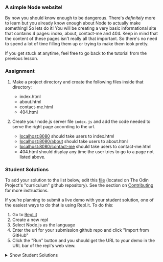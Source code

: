 ### A simple Node website!

By now you should know enough to be dangerous. There's *definitely* more to learn but you already know enough about Node to actually make something! So lets do it! You will be creating a very basic informational site that contains 4 pages: index, about, contact-me and 404. Keep in mind that the content of these pages isn't really all that important. So there's no need to spend a lot of time filling them up or trying to make them look pretty.

If you get stuck at anytime, feel free to go back to the tutorial from the previous lesson.

### Assignment

<div class="lesson-content__panel" markdown="1">

1. Make a project directory and create the following files inside that directory:
    - index.html
    - about.html
    - contact-me.html
    - 404.html

2. Create your node.js server file `index.js` and add the code needed to serve the right page according to the url.
    - [localhost:8080](http://localhost:8080) should take users to index.html
    - [localhost:8080/about](http://localhost:8080/about) should take users to about.html
    - [localhost:8080/contact-me](http://localhost:8080/contact-me) should take users to contact-me.html
    - 404.html should display any time the user tries to go to a page not listed above.
</div>

### Student Solutions
To add your solution to the list below, edit this [file](https://github.com/TheOdinProject/curriculum/blob/master/nodeJS/getting-started/Getting-Started-Project.md) (located on The Odin Project's "curriculum" github repository). See the section on [Contributing](http://github.com/TheOdinProject/curriculum/blob/master/contributing.md) for more instructions.

If you're planning to submit a live demo with your student solution, one of the easiest ways to do that is using Repl.it. To do this:

1. Go to [Repl.it](https://repl.it)
2. Create a new repl
3. Select Node.js as the language
4. Enter the url for your submission github repo and click "Import from GitHub"
5. Click the "Run" button and you should get the URL to your demo in the URL bar of the repl's web view.

<details markdown="block">
  <summary> Show Student Solutions </summary>

- Add your solution below this line!
- [parrthpanchal's solution](https://github.com/parrthpanchal/nodejs-modules-practice.git)
- [hnguye's Solution](https://github.com/hnguye/basic-information-site) - [View in Browser](https://basic-information-site.hieunguye.repl.co)
- [Vedvardhan 's Solution](https://github.com/ved08/practicing-node-modules) - [View in Browser](https://ved08-practicing-node-modules.glitch.me/)
- [charliefinos's Solution](https://github.com/charlyfinos/basic-informational-site)
- [Charles Ivia's Solution](https://github.com/CharlesIvia/info-site)
- [benajamin-gambling's Solution](https://github.com/benjamin-gambling/NodeJS/tree/master/basic-info-site)
- [selectiveduplicate's solution](https://github.com/selectiveduplicate/op-projects/tree/master/nodeJS/basicInformationalSite)
- [azrilhafizi's Solution](https://github.com/azrilhafizi/odinproject-nodejs)
- [vonhoro's Solution](https://github.com/vonhoro/Small-server)
- [Sherman's Solution](https://github.com/shermansjliu/basic-informational-site) - [View in Browswer](https://repl.it/github/shermansjliu/basic-informational-site)
- [Andrey's Solution](https://github.com/AndreySkopintsev/basic-nodejs-site) - [View in Browser](https://repl.it/@AAndrewSk/basic-nodejs-site#README.md)
- [Angelo's Solution](https://github.com/angelokora/basic-information-website) - [View in Browser](https://basic-information-website--angelodafia.repl.co)
- [Zayeer's Solution](https://github.com/Zayeer/basic-information-site) - [View in Browser](https://repl.it/@Zayeer/basic-information-site)
- [Andres Ruiz's Solution](https://github.com/Andrsrz/informational-site) - [View in Browser](https://informational-site--andrsrz.repl.co/)
- [Martin Muehl's Solution](https://github.com/joshuatree/NodeJS) - [View in Browser](https://repl.it/@joshuatree1/NodeJS)
- [Kevin Beall's Solution](https://github.com/kevinbeall/The-Odin-Project/tree/master/BasicInformationalSite) - [View in Browser](https://LongPossibleProspect--five-nine.repl.co)
- [Julio's solution](https://github.com/julio22b/basic-informational-site) - [View in Browser](https://repl.it/@julio22b/ProudIntentionalTasks)
- [Thanusha Jakkula's Solution](https://github.com/ThanushaJ/basic-nodejs-website) - [View in Browser](https://repl.it/github/ThanushaJ/basic-nodejs-website)
- [Braxton Lemmon's Solution](https://github.com/braxtonlemmon/basic-node-site) - [View in Browser](https://repl.it/@braxtonlemmon/basic-node-site-3)
- [Igorashs's Solution](https://github.com/igorashs/basic-informational-site) - [View in Browser](https://repl.it/@igorashs/basic-informational-site)
- [Hammad Ahmed's Solution](https://github.com/shammadahmed/basic-node-site) - [View in Browser](https://BumpyWeightyMigration--five-nine.repl.co)
- [Kris Tobiasson's Solution](https://github.com/highpockets/first-nodejs-site.git) - [View in Browser](https://repl.it/@highpockets/first-nodejs-site)
- [martink-rsa's Solution](https://github.com/martink-rsa/basic_website_nodejs) - [View in Browser](https://repl.it/@martinkrsa/basicwebsitenodejs)
- [Henrique Sousa's Solution](https://github.com/Henrique-Sousa/basic-informational-site) - [View in Browser](https://repl.it/@sousahenrique/basic-informational-site)
- [autumnchris's Solution](https://github.com/autumnchris/nodejs-multi-page-site-demo) - [View in Browser](https://autumnchris-nodejs-site-demo.herokuapp.com)
- [Brendo's Solution](https://github.com/BBrownley/Basic-info-site)
- [Alain Suarez's Solution](https://gitlab.com/asuar/node-basic-info) - [View in browser](https://repl.it/@AlainSuarez/basic-info)
- [ARaut9's Solution](https://github.com/ARaut9/basic-site)
- [Vollantre's Solution](https://github.com/vollantre/BASIC_INFORMATIONAL_SITE)
- [MikkRou's Solution](https://github.com/MikkRou/basic-informational-site) - [View in Browser](https://basic-informational-site.mikkrou.repl.co)
- [Eljoey's Solution](https://github.com/eljoey/Basic_Node_Site)
- [Vedat's Solution](https://github.com/mvedataydin/initiate-node) - [View in Browser](https://repl.it/@mvedataydin/initiate-node)
- [Henry Kirya's](https://github.com/harrika/nodemo) - [View in Browser](https://repl.it/@HenryKirya/nodemo)
- [tbmreza's Solution](https://github.com/tbmreza/odinproject-node1/) - [View in Browser](https://NodeJS-Basic-Informational-Site--tbmreza.repl.co)
- [Carmine's Solution](https://github.com/cgrossi/node-beginner-project) - [View in Browser](https://cgrossi.github.io/node-beginner-project/)
- [Faraz's Solution](https://github.com/frzkn/odin-projects/tree/master/basicinformationsite)
- [c-Nosetab's Solution](https://github.com/c-Nosetab/odin-project-assignments/tree/master/simpleSite)
- [Dom's Solution](https://gist.github.com/domemvs/92d94b8e8291e7159cd734d85f702de0)
- [Rayan's Solution](https://gist.github.com/RayanBassetti/61b73131cdf27cfd6acd95ef60aa7c82)
- [Jacob's Solution](https://github.com/jacobodden/odin-nodejs-projects/tree/master/basicinfosite)
- [Unwana's Solution](https://gist.github.com/afixoftrix/f5efeae6229f39fd4eb0787bd257cd7c)
- [Khalal's Solution](https://github.com/khalalw/The-Odin-Project/blob/master/node/infoSite/server.js)
- [Jake's Solution](https://github.com/jdonahue135/basic-informational-site)
- [ericzlmd's Solution](https://github.com/ericzlmd/The-Odin-Project---NodeJS)
- [GustavoRdz's Solution](https://github.com/GustavoRdz/odin-nodejs/tree/master/basic-informational-site)
- [Viho Serge](https://github.com/VihoSerge/node-simple-website/blob/master/index.js)
- [Avic Ndugu](https://repl.it/repls/AuthenticRepulsiveCells) - [View in Browser](https://authenticrepulsivecells--five-nine.repl.co/)
- [Ryan Floyd's Solution](https://github.com/MrRyanFloyd/first-node-site)
- [Mitchell's Solution](https://github.com/mleers/simple-node-website)
- [Kale33's Soltuion](https://github.com/poreniyi/Basic-Informational-Site)
- [Aron's Solution](https://github.com/aronfischer/first_nodejs_app)
- [Fred's Solution](https://github.com/fchasin/FirstWebsite)
- [Emil Dimitrov's Solution](https://github.com/edmtrv/basic-information-site)
- [0xtaf's Solution](https://github.com/0xtaf/basic-informational-site)
- [Scott Bowles's Solution](https://github.com/scottBowles/node-simple-informational-site) - [View in Browser](https://node-simple-informational-site--scottbowles.repl.co)
- [Carlos Del Real's Solution](https://github.com/carloshdelreal/simple-node-website) - [View in Browser](https://repl.it/@carloshdelreal/simple-node-website-2)
- [Hamohuh's Solution](https://github.com/hamohuh/simple-node) - [View in Browser](https://TragicCaringCustomization--five-nine.repl.co)
- [barrysweeney's Solution](https://github.com/barrysweeney/node-basic-site) - [View in Browser](https://node-basic-site-2.barrysweeney.repl.co/)
- [ranmaru22's Solution](https://github.com/ranmaru22/the_odin_project/tree/master/node-sample) - [View In Browser](https://repl.it/@ranmaru22/OdinProjectSampleNodeFile)
- [Theodore Kelechukwu Onyejiaku's Solution](https://a-simple-nodejs-website-1--theodore1250.repl.co/)
- [Joe Thompson's Solution](https://github.com/jlthompso/basic_info_site)
- [Kielx's Solution](https://github.com/Kielx/informationalSite) - [View in Browser](https://informationalsite--kielx.repl.co/index.html)
- [explorer564's Solution](https://github.com/explorer564/nodejs_project1_basic_info_site) - [View in Browser](https://repl.it/@explorerDora1/nodejsproject1basicinfosite#index.html)
- [Reynard's Solution](https://github.com/ranoot/basic-nodejs-site) - [View in Browser](https://repl.it/@ranoot/basic-nodejs-site)
- [RoopSai's Solution](https://github.com/sroopsai/basic-information-site) - [View in Browser](https://basic-information-site.roopsai.repl.co/)
- [elijahjorell's Solution](https://github.com/elijahjorell/the-odin-project/tree/master/node.js/projects/basic-informational-site)
- [Nijepa's Solution](https://github.com/nijepa/basic-informational-site) - [View in Browser](https://basic-informational-site.nijepa.repl.co/)
- [FortyPercentTitanium's Solution](https://github.com/fortypercenttitanium/node-first-project) - [View in Browser](https://TOP-Node-First-Project.40percentzinc.repl.co)
- [nodonut's Solution](https://github.com/nodonut/TOP_basic_information_site)
- [erinborders's Solution - View in Browser](https://repl.it/@erinborders/SimpleNodeServer)
- [akoenig1's Solution](https://github.com/akoenig1/basic_info_site) - [View in Browser](https://basicinfosite.akoenig1.repl.co)
- [icepick-pauly's Solution](https://github.com/icepick-pauly/top_node_basic_info_site)
- [azs06's Solution](https://github.com/azs06/basic-informational-site) - [View in Browser](https://basic-informational-site.azs06.repl.co)

</details>
